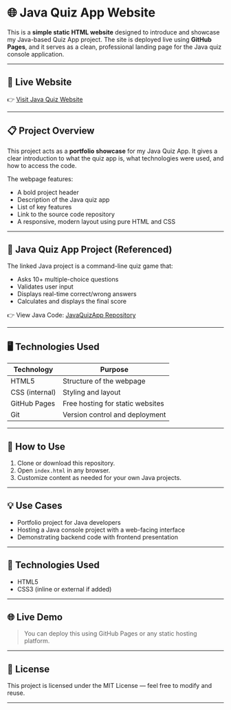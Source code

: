 # 🌐 Java Quiz App Website

This is a **simple static HTML website** designed to introduce and showcase my Java-based Quiz App project. The site is deployed live using **GitHub Pages**, and it serves as a clean, professional landing page for the Java quiz console application.

---

## 🔗 Live Website

👉 [Visit Java Quiz Website](https://sankeerth776.github.io/Javaquizsite)

---

## 📋 Project Overview

This project acts as a **portfolio showcase** for my Java Quiz App. It gives a clear introduction to what the quiz app is, what technologies were used, and how to access the code.

The webpage features:

- A bold project header
- Description of the Java quiz app
- List of key features
- Link to the source code repository
- A responsive, modern layout using pure HTML and CSS

---

## 🧠 Java Quiz App Project (Referenced)

The linked Java project is a command-line quiz game that:

- Asks 10+ multiple-choice questions
- Validates user input
- Displays real-time correct/wrong answers
- Calculates and displays the final score

👉 View Java Code: [JavaQuizApp Repository](https://github.com/sankeerth776/javaquizapp)

---

## 🖥️ Technologies Used

| Technology     | Purpose                          |
| -------------- | -------------------------------- |
| HTML5          | Structure of the webpage         |
| CSS (internal) | Styling and layout               |
| GitHub Pages   | Free hosting for static websites |
| Git            | Version control and deployment   |

---
## 🚀 How to Use

1. Clone or download this repository.
2. Open `index.html` in any browser.
3. Customize content as needed for your own Java projects.

---

## 💡 Use Cases

- Portfolio project for Java developers
- Hosting a Java console project with a web-facing interface
- Demonstrating backend code with frontend presentation

---

## 📌 Technologies Used

- HTML5
- CSS3 (inline or external if added)

---

## 🌐 Live Demo

> You can deploy this using GitHub Pages or any static hosting platform.

---

## 📄 License

This project is licensed under the MIT License — feel free to modify and reuse.

---


